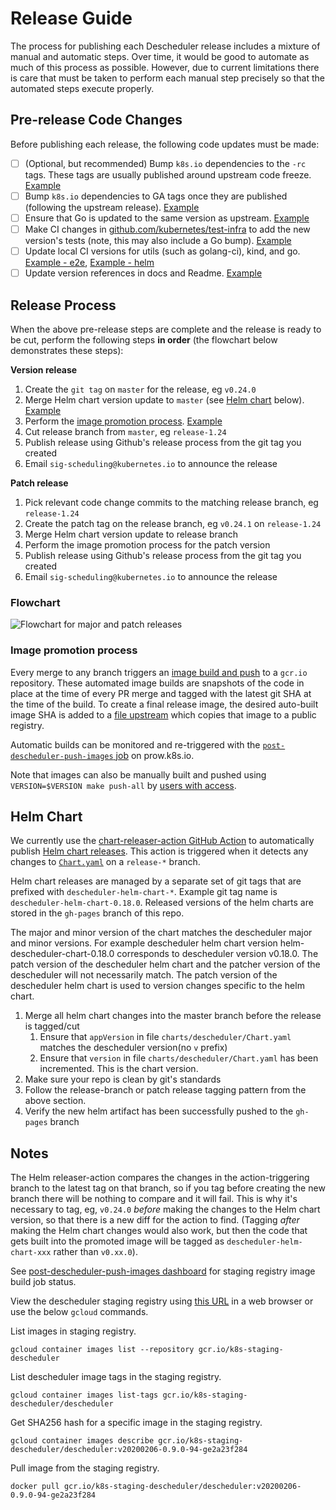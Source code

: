 # Release Guide

The process for publishing each Descheduler release includes a mixture of manual and automatic steps. Over 
time, it would be good to automate as much of this process as possible. However, due to current limitations there 
is care that must be taken to perform each manual step precisely so that the automated steps execute properly.

## Pre-release Code Changes

Before publishing each release, the following code updates must be made:

- [ ] (Optional, but recommended) Bump `k8s.io` dependencies to the `-rc` tags. These tags are usually published around upstream code freeze. [Example](https://github.com/kubernetes-sigs/descheduler/pull/539)
- [ ] Bump `k8s.io` dependencies to GA tags once they are published (following the upstream release). [Example](https://github.com/kubernetes-sigs/descheduler/pull/615)
- [ ] Ensure that Go is updated to the same version as upstream. [Example](https://github.com/kubernetes-sigs/descheduler/pull/801)
- [ ] Make CI changes in [github.com/kubernetes/test-infra](https://github.com/kubernetes/test-infra) to add the new version's tests (note, this may also include a Go bump). [Example](https://github.com/kubernetes/test-infra/pull/25833)
- [ ] Update local CI versions for utils (such as golang-ci), kind, and go. [Example - e2e](https://github.com/kubernetes-sigs/descheduler/commit/ac4d576df8831c0c399ee8fff1e85469e90b8c44), [Example - helm](https://github.com/kubernetes-sigs/descheduler/pull/821)
- [ ] Update version references in docs and Readme. [Example](https://github.com/kubernetes-sigs/descheduler/pull/617)

## Release Process

When the above pre-release steps are complete and the release is ready to be cut, perform the following steps **in order** 
(the flowchart below demonstrates these steps):

**Version release**
1. Create the `git tag` on `master` for the release, eg `v0.24.0`
2. Merge Helm chart version update to `master` (see [Helm chart](#helm-chart) below). [Example](https://github.com/kubernetes-sigs/descheduler/pull/709)
3. Perform the [image promotion process](https://github.com/kubernetes/k8s.io/tree/main/k8s.gcr.io#image-promoter). [Example](https://github.com/kubernetes/k8s.io/pull/3344)
4. Cut release branch from `master`, eg `release-1.24`
5. Publish release using Github's release process from the git tag you created
6. Email `sig-scheduling@kubernetes.io` to announce the release

**Patch release**
1. Pick relevant code change commits to the matching release branch, eg `release-1.24`
2. Create the patch tag on the release branch, eg `v0.24.1` on `release-1.24`
3. Merge Helm chart version update to release branch
4. Perform the image promotion process for the patch version
5. Publish release using Github's release process from the git tag you created
6. Email `sig-scheduling@kubernetes.io` to announce the release

### Flowchart

![Flowchart for major and patch releases](release-process.png)

### Image promotion process

Every merge to any branch triggers an [image build and push](https://github.com/kubernetes/test-infra/blob/c36b8e5/config/jobs/image-pushing/k8s-staging-descheduler.yaml) to a `gcr.io` repository. 
These automated image builds are snapshots of the code in place at the time of every PR merge and 
tagged with the latest git SHA at the time of the build. To create a final release image, the desired 
auto-built image SHA is added to a [file upstream](https://github.com/kubernetes/k8s.io/blob/e9e971c/k8s.gcr.io/images/k8s-staging-descheduler/images.yaml) which 
copies that image to a public registry.

Automatic builds can be monitored and re-triggered with the [`post-descheduler-push-images` job](https://prow.k8s.io/?job=post-descheduler-push-images) on prow.k8s.io.

Note that images can also be manually built and pushed using `VERSION=$VERSION make push-all` by [users with access](https://github.com/kubernetes/k8s.io/blob/fbee8f67b70304241e613a672c625ad972998ad7/groups/sig-scheduling/groups.yaml#L33-L43).

## Helm Chart
We currently use the [chart-releaser-action GitHub Action](https://github.com/helm/chart-releaser-action) to automatically 
publish [Helm chart releases](https://github.com/kubernetes-sigs/descheduler/blob/022e07c/.github/workflows/release.yaml). 
This action is triggered when it detects any changes to [`Chart.yaml`](https://github.com/kubernetes-sigs/descheduler/blob/022e07c27853fade6d1304adc0a6ebe02642386c/charts/descheduler/Chart.yaml) on 
a `release-*` branch.

Helm chart releases are managed by a separate set of git tags that are prefixed with `descheduler-helm-chart-*`. Example git tag name is `descheduler-helm-chart-0.18.0`.
Released versions of the helm charts are stored in the `gh-pages` branch of this repo.

The major and minor version of the chart matches the descheduler major and minor versions. For example descheduler helm chart version helm-descheduler-chart-0.18.0 corresponds
to descheduler version v0.18.0. The patch version of the descheduler helm chart and the patcher version of the descheduler will not necessarily match. The patch
version of the descheduler helm chart is used to version changes specific to the helm chart.

1. Merge all helm chart changes into the master branch before the release is tagged/cut
   1. Ensure that `appVersion` in file `charts/descheduler/Chart.yaml` matches the descheduler version(no `v` prefix)
   2. Ensure that `version` in file `charts/descheduler/Chart.yaml` has been incremented. This is the chart version.
2. Make sure your repo is clean by git's standards
3. Follow the release-branch or patch release tagging pattern from the above section.
4. Verify the new helm artifact has been successfully pushed to the `gh-pages` branch

## Notes
The Helm releaser-action compares the changes in the action-triggering branch to the latest tag on that branch, so if you tag before creating the new branch there
will be nothing to compare and it will fail. This is why it's necessary to tag, eg, `v0.24.0` *before* making the changes to the 
Helm chart version, so that there is a new diff for the action to find. (Tagging *after* making the Helm chart changes would 
also work, but then the code that gets built into the promoted image will be tagged as `descheduler-helm-chart-xxx` rather than `v0.xx.0`).

See [post-descheduler-push-images dashboard](https://testgrid.k8s.io/sig-scheduling#post-descheduler-push-images) for staging registry image build job status.

View the descheduler staging registry using [this URL](https://console.cloud.google.com/gcr/images/k8s-staging-descheduler/GLOBAL/descheduler) in a web browser
or use the below `gcloud` commands.

List images in staging registry.
```
gcloud container images list --repository gcr.io/k8s-staging-descheduler
```

List descheduler image tags in the staging registry.
```
gcloud container images list-tags gcr.io/k8s-staging-descheduler/descheduler
```

Get SHA256 hash for a specific image in the staging registry.
```
gcloud container images describe gcr.io/k8s-staging-descheduler/descheduler:v20200206-0.9.0-94-ge2a23f284
```

Pull image from the staging registry.
```
docker pull gcr.io/k8s-staging-descheduler/descheduler:v20200206-0.9.0-94-ge2a23f284
```
